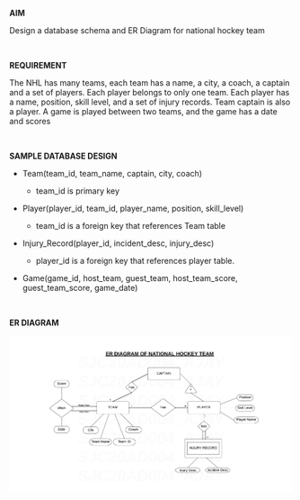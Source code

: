 **AIM**

Design a database schema and ER Diagram for national hockey team

<br>

**REQUIREMENT**

The NHL has many teams, each team has a name, a city, a coach, a captain and a set of players. Each player belongs to only one team. Each player has a name, position, skill level, and a set of injury records. Team captain is also a player. A game is played between two teams, and the game has a date and scores 

<br>

**SAMPLE DATABASE DESIGN**

* Team(team_id, team_name, captain, city, coach)
    * team_id is primary key

* Player(player_id, team_id, player_name, position, skill_level) 
    * team_id is a foreign key that references Team table

* Injury_Record(player_id, incident_desc, injury_desc)
    * player_id is a foreign key that references player table.

* Game(game_id, host_team, guest_team, host_team_score, guest_team_score, game_date)

<br>

**ER DIAGRAM**

![ER DIAGRAM](NHL_ER_DIAGRAM.png)